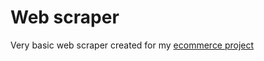 # Web scraper

Very basic web scraper created for my [ecommerce project](https://github.com/curatedcode/toshi)
